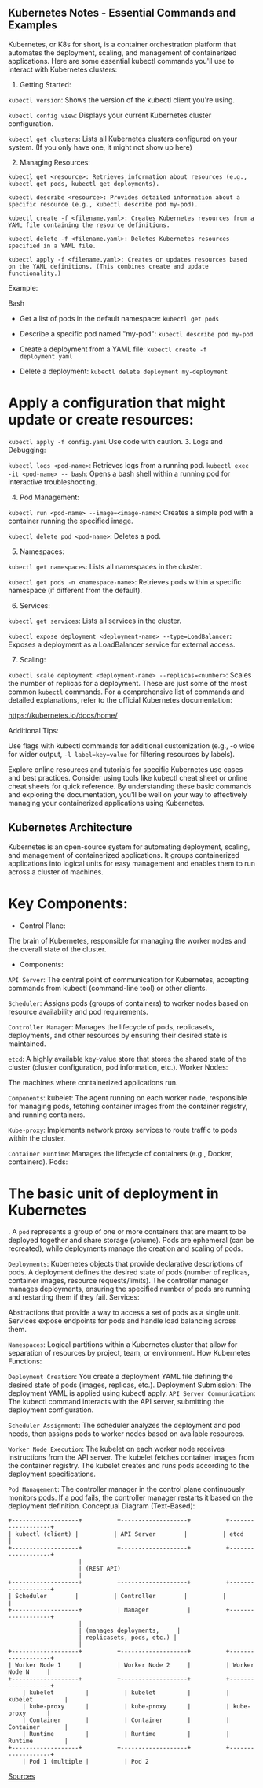 ## Kubernetes Notes - Essential Commands and Examples

Kubernetes, or K8s for short, is a container orchestration platform that automates the deployment, scaling, and management of containerized applications. Here are some essential kubectl commands you'll use to interact with Kubernetes clusters:

1. Getting Started:

``kubectl version``: Shows the version of the kubectl client you're using.

``kubectl config view``: Displays your current Kubernetes cluster configuration.

``kubectl get clusters``: Lists all Kubernetes clusters configured on your system. (If you only have one, it might not show up here)

2. Managing Resources:
```
kubectl get <resource>: Retrieves information about resources (e.g., kubectl get pods, kubectl get deployments).

kubectl describe <resource>: Provides detailed information about a specific resource (e.g., kubectl describe pod my-pod).

kubectl create -f <filename.yaml>: Creates Kubernetes resources from a YAML file containing the resource definitions.

kubectl delete -f <filename.yaml>: Deletes Kubernetes resources specified in a YAML file.

kubectl apply -f <filename.yaml>: Creates or updates resources based on the YAML definitions. (This combines create and update functionality.)
```
Example:

Bash
- Get a list of pods in the default namespace:
``kubectl get pods``

- Describe a specific pod named "my-pod":
``kubectl describe pod my-pod``

- Create a deployment from a YAML file:
``kubectl create -f deployment.yaml``

- Delete a deployment:
```kubectl delete deployment my-deployment```

# Apply a configuration that might update or create resources:
``kubectl apply -f config.yaml``
Use code with caution.
3. Logs and Debugging:

``kubectl logs <pod-name>``: Retrieves logs from a running pod.
``kubectl exec -it <pod-name> -- bash``: Opens a bash shell within a running pod for interactive troubleshooting.

4. Pod Management:

``kubectl run <pod-name> --image=<image-name>``: Creates a simple pod with a container running the specified image.

``kubectl delete pod <pod-name>``: Deletes a pod.

5. Namespaces:

``kubectl get namespaces``: Lists all namespaces in the cluster.

``kubectl get pods -n <namespace-name>``: Retrieves pods within a specific namespace (if different from the default).

6. Services:

``kubectl get services``: Lists all services in the cluster.

``kubectl expose deployment <deployment-name> --type=LoadBalancer``: Exposes a deployment as a LoadBalancer service for external access.

7. Scaling:

``kubectl scale deployment <deployment-name> --replicas=<number>``: Scales the number of replicas for a deployment.
These are just some of the most common ``kubectl`` commands. For a comprehensive list of commands and detailed explanations, refer to the official Kubernetes documentation:

https://kubernetes.io/docs/home/

Additional Tips:

Use flags with kubectl commands for additional customization (e.g., -o wide for wider output, ``-l label=key=value`` for filtering resources by labels).

Explore online resources and tutorials for specific Kubernetes use cases and best practices.
Consider using tools like kubectl cheat sheet or online cheat sheets for quick reference.
By understanding these basic commands and exploring the documentation, you'll be well on your way to effectively managing your containerized applications using Kubernetes.

## Kubernetes Architecture

Kubernetes is an open-source system for automating deployment, scaling, and management of containerized applications. It groups containerized applications into logical units for easy management and enables them to run across a cluster of machines.

# Key Components:

- Control Plane:

The brain of Kubernetes, responsible for managing the worker nodes and the overall state of the cluster.
- Components:

``API Server``: The central point of communication for Kubernetes, accepting commands from kubectl (command-line tool) or other clients.

``Scheduler``: Assigns pods (groups of containers) to worker nodes based on resource availability and pod requirements.

``Controller Manager``: Manages the lifecycle of pods, replicasets, deployments, and other resources by ensuring their desired state is maintained.

``etcd``: A highly available key-value store that stores the shared state of the cluster (cluster configuration, pod information, etc.).
Worker Nodes:

The machines where containerized applications run.

``Components``:
kubelet: The agent running on each worker node, responsible for managing pods, fetching container images from the container registry, and running containers.

``Kube-proxy``: Implements network proxy services to route traffic to pods within the cluster.

``Container Runtime``: Manages the lifecycle of containers (e.g., Docker, containerd).
Pods:

# The basic unit of deployment in Kubernetes
. A ``pod`` represents a group of one or more containers that are meant to be deployed together and share storage (volume).
Pods are ephemeral (can be recreated), while deployments manage the creation and scaling of pods.

``Deployments``:
Kubernetes objects that provide declarative descriptions of pods. A deployment defines the desired state of pods (number of replicas, container images, resource requests/limits).
The controller manager manages deployments, ensuring the specified number of pods are running and restarting them if they fail.
Services:

Abstractions that provide a way to access a set of pods as a single unit. Services expose endpoints for pods and handle load balancing across them.

``Namespaces``:
Logical partitions within a Kubernetes cluster that allow for separation of resources by project, team, or environment.
How Kubernetes Functions:

``Deployment Creation``:
You create a deployment YAML file defining the desired state of pods (images, replicas, etc.).
Deployment Submission:
The deployment YAML is applied using kubectl apply.
``API Server Communication``:
The kubectl command interacts with the API server, submitting the deployment configuration.

``Scheduler Assignment``:
The scheduler analyzes the deployment and pod needs, then assigns pods to worker nodes based on available resources.

``Worker Node Execution``:
The kubelet on each worker node receives instructions from the API server.
The kubelet fetches container images from the container registry.
The kubelet creates and runs pods according to the deployment specifications.

``Pod Management``:
The controller manager in the control plane continuously monitors pods.
If a pod fails, the controller manager restarts it based on the deployment definition.
Conceptual Diagram (Text-Based):
```
+-------------------+          +-------------------+          +-------------------+
| kubectl (client) |          | API Server        |          | etcd               |
+-------------------+          +-------------------+          +-------------------+
                    |
                    | (REST API)
                    |
+-------------------+          +-------------------+          +-------------------+
| Scheduler        |          | Controller        |          |                     |
+-------------------+          | Manager           |          +-------------------+
                    |
                    | (manages deployments,     |
                    | replicasets, pods, etc.) |
                    |
+-------------------+          +-------------------+          +-------------------+
| Worker Node 1     |          | Worker Node 2     |          | Worker Node N     |
+-------------------+          +-------------------+          +-------------------+
    | kubelet         |          | kubelet         |          | kubelet         |
    | kube-proxy      |          | kube-proxy      |          | kube-proxy      |
    | Container       |          | Container       |          | Container       |
    | Runtime         |          | Runtime         |          | Runtime         |
+-------------------+          +-------------------+          +-------------------+
    | Pod 1 (multiple |          | Pod 2
```

[Sources](https://tanzu.vmware.com/open-source)
